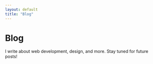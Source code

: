 ```yaml
---
layout: default
title: "Blog"
---
```


# Blog

I write about web development, design, and more. Stay tuned for future posts!